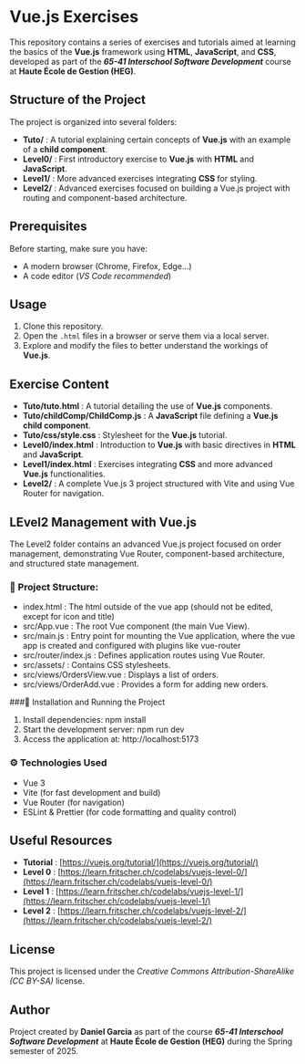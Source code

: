 # Vue.js Exercises

This repository contains a series of exercises and tutorials aimed at learning the basics of the **Vue.js** framework using **HTML**, **JavaScript**, and **CSS**, developed as part of the ***65-41 Interschool Software Development*** course at **Haute École de Gestion (HEG)**.

## Structure of the Project

The project is organized into several folders:
- **Tuto/** : A tutorial explaining certain concepts of **Vue.js** with an example of a **child component**.
- **Level0/** : First introductory exercise to **Vue.js** with **HTML** and **JavaScript**.
- **Level1/** : More advanced exercises integrating **CSS** for styling.
- **Level2/** : Advanced exercises focused on building a Vue.js project with routing and component-based architecture.

## Prerequisites

Before starting, make sure you have:
- A modern browser (Chrome, Firefox, Edge...)
- A code editor (*VS Code recommended*)

## Usage

1. Clone this repository.
2. Open the `.html` files in a browser or serve them via a local server.
3. Explore and modify the files to better understand the workings of **Vue.js**.

## Exercise Content

- **Tuto/tuto.html** : A tutorial detailing the use of **Vue.js** components.
- **Tuto/childComp/ChildComp.js** : A **JavaScript** file defining a **Vue.js child component**.
- **Tuto/css/style.css** : Stylesheet for the **Vue.js** tutorial.
- **Level0/index.html** : Introduction to **Vue.js** with basic directives in **HTML** and **JavaScript**.
- **Level1/index.html** : Exercises integrating **CSS** and more advanced **Vue.js** functionalities.
- **Level2/** : A complete Vue.js 3 project structured with Vite and using Vue Router for navigation.

## LEvel2 Management with Vue.js

The Level2 folder contains an advanced Vue.js project focused on order management, demonstrating Vue Router, component-based architecture, and structured state management.

### 📂 Project Structure:
- index.html : The html outside of the vue app (should not be edited, except for icon and title)
- src/App.vue : The root Vue component (the main Vue View).
- src/main.js : Entry point for mounting the Vue application, where the vue app is created and configured with plugins like vue-router
- src/router/index.js : Defines application routes using Vue Router.
- src/assets/ : Contains CSS stylesheets.
- src/views/OrdersView.vue : Displays a list of orders.
- src/views/OrderAdd.vue : Provides a form for adding new orders.

###🚀 Installation and Running the Project

1. Install dependencies:
npm install
2. Start the development server:
npm run dev
3. Access the application at:
http://localhost:5173

### ⚙️ Technologies Used
- Vue 3
- Vite (for fast development and build)
- Vue Router (for navigation)
- ESLint & Prettier (for code formatting and quality control)

## Useful Resources

- **Tutorial** : [https://vuejs.org/tutorial/](https://vuejs.org/tutorial/)
- **Level 0** : [https://learn.fritscher.ch/codelabs/vuejs-level-0/](https://learn.fritscher.ch/codelabs/vuejs-level-0/)
- **Level 1** : [https://learn.fritscher.ch/codelabs/vuejs-level-1/](https://learn.fritscher.ch/codelabs/vuejs-level-1/)
- **Level 2** : [https://learn.fritscher.ch/codelabs/vuejs-level-2/](https://learn.fritscher.ch/codelabs/vuejs-level-2/)

## License

This project is licensed under the *Creative Commons Attribution-ShareAlike (CC BY-SA)* license.

## Author

Project created by **Daniel Garcia** as part of the course ***65-41 Interschool Software Development*** at **Haute École de Gestion (HEG)** during the Spring semester of 2025.
